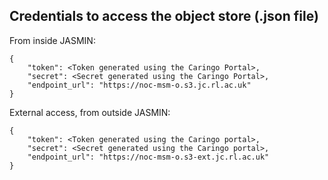 

## Credentials to access the object store (.json file)

From inside JASMIN:

    {
        "token": <Token generated using the Caringo Portal>,
        "secret": <Secret generated using the Caringo Portal>,
        "endpoint_url": "https://noc-msm-o.s3.jc.rl.ac.uk"
    }

External access, from outside JASMIN:

    {
        "token": <Token generated using the Caringo portal>,
        "secret": <Secret generated using the Caringo portal>,
        "endpoint_url": "https://noc-msm-o.s3-ext.jc.rl.ac.uk"
    }
